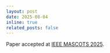 ```yaml
---
layout: post
date: 2025-08-04
inline: true
related_posts: false
---
```


Paper accepted at [IEEE MASCOTS 2025](https://mascots.symposium.org/2025/).
